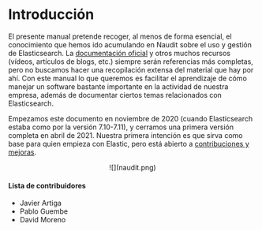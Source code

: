 # Introducción

El presente manual pretende recoger, al menos de forma esencial, el conocimiento que hemos ido acumulando en Naudit sobre el uso y gestión de Elasticsearch.
La [documentación oficial](https://www.elastic.co/guide/en/elasticsearch/reference/7.11/index.html) y otros muchos recursos (vídeos, artículos de blogs, etc.) siempre serán referencias más completas, pero no buscamos hacer una recopilación extensa del material que hay por ahí.
Con este manual lo que queremos es facilitar el aprendizaje de cómo manejar un software bastante importante en la actividad de nuestra empresa,
además de documentar ciertos temas relacionados con Elasticsearch.

Empezamos este documento en noviembre de 2020 (cuando Elasticsearch estaba como por la versión 7.10-7.11),
y cerramos una primera versión completa en abril de 2021.
Nuestra primera intención es que sirva como base para quien empieza con Elastic, pero está abierto a [contribuciones y mejoras](https://repo1.naudit.es/jartigag/manual-elasticsearch/-/merge_requests).

<center>
![](naudit.png)
</center>

#### Lista de contribuidores

- Javier Artiga
- Pablo Guembe
- David Moreno
